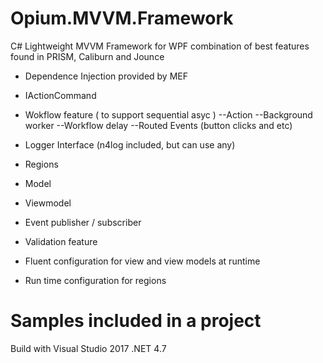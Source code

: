 # Opium.MVVM.Framework

C# Lightweight MVVM Framework for WPF combination of best features found in PRISM, Caliburn and Jounce 

- Dependence Injection provided by MEF

- IActionCommand

- Wokflow feature ( to support sequential asyc )
 --Action
 --Background worker
 --Workflow delay
 --Routed Events (button clicks and etc)

- Logger Interface (n4log included, but can use any)

- Regions

- Model 

- Viewmodel 

- Event publisher / subscriber

- Validation feature

- Fluent configuration for view and view models at runtime

- Run time configuration for regions

# Samples included in a project
Build with Visual Studio 2017 .NET 4.7 
